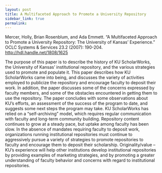 ```yaml
---
layout: post
title: A Multifaceted Approach to Promote a University Repository
sidebar_link: true
permalink: 
---
```


Mercer, Holly, Brian Rosenblum, and Ada Emmett. “A Multifaceted Approach to Promote a University Repository: The University of Kansas’ Experience.” OCLC Systems & Services 23.2 (2007): 190-204. http://hdl.handle.net/1808/1625

The purpose of this paper is to describe the history of KU ScholarWorks, the University of Kansas’ institutional repository, and the various strategies used to promote and populate it. This paper describes how KU ScholarWorks came into being, and discusses the variety of activities employed to publicize the repository and encourage faculty to deposit their work. In addition, the paper discusses some of the concerns expressed by faculty members, and some of the obstacles encountered in getting them to use the repository. The paper concludes with some observations about KU’s efforts, an assessment of the success of the program to date, and suggests some next steps the program may take. KU ScholarWorks has relied on a “self-archiving” model, which requires regular communication with faculty and long-term community building. Repository content continues to grow at a steady pace, but uptake among faculty has been slow. In the absence of mandates requiring faculty to deposit work, organizations running institutional repositories must continue to aggressively pursue a variety of strategies to promote repositories to faculty and encourage them to deposit their scholarship. Originality/value – KU’s experience will help other institutions develop institutional repositories by providing examples of marketing strategies, and by promoting a greater understanding of faculty behavior and concerns with regard to institutional repositories.